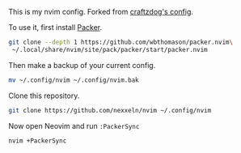 This is my nvim config. Forked from [craftzdog's config](https://github.com/craftzdog/dotfiles-public).

To use it, first install [Packer](https://github.com/wbthomason/packer.nvim).

```bash
git clone --depth 1 https://github.com/wbthomason/packer.nvim\
 ~/.local/share/nvim/site/pack/packer/start/packer.nvim
```

Then make a backup of your current config.

```bash
mv ~/.config/nvim ~/.config/nvim.bak
```

Clone this repository.

```bash
git clone https://github.com/nexxeln/nvim ~/.config/nvim
```

Now open Neovim and run `:PackerSync`

```bash
nvim +PackerSync
```

